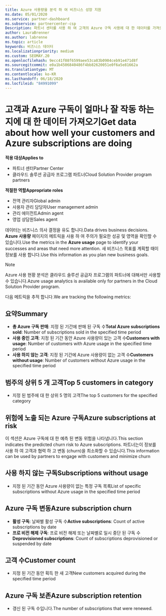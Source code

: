 ```yaml
---
title: Azure 사용량을 분석 하 여 비즈니스 성장 지원
ms.date: 05/01/2020
ms.service: partner-dashboard
ms.subservice: partnercenter-csp
Description: 파트너 센터를 사용 하 여 고객의 Azure 구독 사용에 대 한 데이터를 가져오는 방법에 대해 알아봅니다.
author: LauraBrenner
ms.author: labrenne
ms.topic: article
keywords: 비즈니스 데이터
ms.localizationpriority: medium
ms.custom: SEOMAY.20
ms.openlocfilehash: 9ecc41f08f6599aee53ca83b0904ceb91e471d8f
ms.sourcegitcommit: e0a1b4506840486f4bb82620051e0f6a5e81662a
ms.translationtype: MT
ms.contentlocale: ko-KR
ms.lasthandoff: 06/18/2020
ms.locfileid: "84991099"
---
```

# <a name="get-data-about-how-well-your-customers-and-azure-subscriptions-are-doing"></a><span data-ttu-id="65377-104">고객과 Azure 구독이 얼마나 잘 작동 하는지에 대 한 데이터 가져오기</span><span class="sxs-lookup"><span data-stu-id="65377-104">Get data about how well your customers and Azure subscriptions are doing</span></span>

<span data-ttu-id="65377-105">**적용 대상**</span><span class="sxs-lookup"><span data-stu-id="65377-105">**Applies to**</span></span>

- <span data-ttu-id="65377-106">파트너 센터</span><span class="sxs-lookup"><span data-stu-id="65377-106">Partner Center</span></span>
- <span data-ttu-id="65377-107">클라우드 솔루션 공급자 프로그램 파트너</span><span class="sxs-lookup"><span data-stu-id="65377-107">Cloud Solution Provider program partners</span></span>

<span data-ttu-id="65377-108">**적절한 역할**</span><span class="sxs-lookup"><span data-stu-id="65377-108">**Appropriate roles**</span></span>

- <span data-ttu-id="65377-109">전역 관리자</span><span class="sxs-lookup"><span data-stu-id="65377-109">Global admin</span></span>
- <span data-ttu-id="65377-110">사용자 관리 담당자</span><span class="sxs-lookup"><span data-stu-id="65377-110">User management admin</span></span>
- <span data-ttu-id="65377-111">관리 에이전트</span><span class="sxs-lookup"><span data-stu-id="65377-111">Admin agent</span></span>
- <span data-ttu-id="65377-112">영업 상담원</span><span class="sxs-lookup"><span data-stu-id="65377-112">Sales agent</span></span>

<span data-ttu-id="65377-113">데이터는 비즈니스 의사 결정을 유도 합니다.</span><span class="sxs-lookup"><span data-stu-id="65377-113">Data drives business decisions.</span></span> <span data-ttu-id="65377-114">**Azure 사용량** 페이지의 메트릭을 사용 하 여 주의가 필요한 성공 및 영역을 확인할 수 있습니다.</span><span class="sxs-lookup"><span data-stu-id="65377-114">Use the metrics in the **Azure usage** page to identify your successes and areas that need more attention.</span></span> <span data-ttu-id="65377-115">새 비즈니스 목표를 계획할 때이 정보를 사용 합니다.</span><span class="sxs-lookup"><span data-stu-id="65377-115">Use this information as you plan new business goals.</span></span>

> [!NOTE]
> <span data-ttu-id="65377-116">Azure 사용 현황 분석은 클라우드 솔루션 공급자 프로그램의 파트너에 대해서만 사용할 수 있습니다.</span><span class="sxs-lookup"><span data-stu-id="65377-116">Azure usage analytics is available only for partners in the Cloud Solution Provider program.</span></span>

<span data-ttu-id="65377-117">다음 메트릭을 추적 합니다.</span><span class="sxs-lookup"><span data-stu-id="65377-117">We are tracking the following metrics:</span></span>

## <a name="summary"></a><span data-ttu-id="65377-118">요약</span><span class="sxs-lookup"><span data-stu-id="65377-118">Summary</span></span>

- <span data-ttu-id="65377-119">**총 Azure 구독 판매**: 지정 된 기간에 판매 된 구독 수</span><span class="sxs-lookup"><span data-stu-id="65377-119">**Total Azure subscriptions sold**: Number of subscriptions sold in the specified time period</span></span>  
- <span data-ttu-id="65377-120">**사용 중인 고객**: 지정 된 기간 동안 Azure 사용량이 있는 고객 수</span><span class="sxs-lookup"><span data-stu-id="65377-120">**Customers with usage**: Number of customers with Azure usage in the specified time period</span></span>  
- <span data-ttu-id="65377-121">**사용 하지 않는 고객**: 지정 된 기간에 Azure 사용량이 없는 고객 수</span><span class="sxs-lookup"><span data-stu-id="65377-121">**Customers without usage**: Number of customers without Azure usage in the specified time period</span></span>  

## <a name="top-5-customers-in-category"></a><span data-ttu-id="65377-122">범주의 상위 5 개 고객</span><span class="sxs-lookup"><span data-stu-id="65377-122">Top 5 customers in category</span></span>

- <span data-ttu-id="65377-123">지정 된 범주에 대 한 상위 5 명의 고객</span><span class="sxs-lookup"><span data-stu-id="65377-123">The top 5 customers for the specified category</span></span>  

## <a name="azure-subscriptions-at-risk"></a><span data-ttu-id="65377-124">위험에 노출 되는 Azure 구독</span><span class="sxs-lookup"><span data-stu-id="65377-124">Azure subscriptions at risk</span></span>

<span data-ttu-id="65377-125">이 섹션은 Azure 구독에 대 한 예측 된 변동 위험을 나타냅니다.</span><span class="sxs-lookup"><span data-stu-id="65377-125">This section indicates the predicted churn risk to Azure subscriptions.</span></span> <span data-ttu-id="65377-126">파트너는이 정보를 사용 하 여 고객과 협력 하 고 변동 (churn)을 최소화할 수 있습니다.</span><span class="sxs-lookup"><span data-stu-id="65377-126">This information can be used by partners to engage with customers and minimize churn</span></span>

## <a name="subscriptions-without-usage"></a><span data-ttu-id="65377-127">사용 하지 않는 구독</span><span class="sxs-lookup"><span data-stu-id="65377-127">Subscriptions without usage</span></span>

- <span data-ttu-id="65377-128">지정 된 기간 동안 Azure 사용량이 없는 특정 구독 목록</span><span class="sxs-lookup"><span data-stu-id="65377-128">List of specific subscriptions without Azure usage in the specified time period</span></span>  

## <a name="azure-subscription-churn"></a><span data-ttu-id="65377-129">Azure 구독 변동</span><span class="sxs-lookup"><span data-stu-id="65377-129">Azure subscription churn</span></span>

- <span data-ttu-id="65377-130">**활성 구독**: 날짜별 활성 구독 수</span><span class="sxs-lookup"><span data-stu-id="65377-130">**Active subscriptions**: Count of active subscriptions by date</span></span>  
- <span data-ttu-id="65377-131">**프로 비전 해제 구독**: 프로 비전 해제 또는 날짜별로 일시 중단 된 구독 수</span><span class="sxs-lookup"><span data-stu-id="65377-131">**Deprovisioned subscriptions**: Count of subscriptions deprovisioned or suspended by date</span></span>  

## <a name="customer-count"></a><span data-ttu-id="65377-132">고객 수</span><span class="sxs-lookup"><span data-stu-id="65377-132">Customer count</span></span>

- <span data-ttu-id="65377-133">지정 된 기간 동안 획득 한 새 고객</span><span class="sxs-lookup"><span data-stu-id="65377-133">New customers acquired during the specified time period</span></span>  

## <a name="azure-subscription-retention"></a><span data-ttu-id="65377-134">Azure 구독 보존</span><span class="sxs-lookup"><span data-stu-id="65377-134">Azure subscription retention</span></span>

- <span data-ttu-id="65377-135">갱신 된 구독 수입니다.</span><span class="sxs-lookup"><span data-stu-id="65377-135">The number of subscriptions that were renewed.</span></span>
